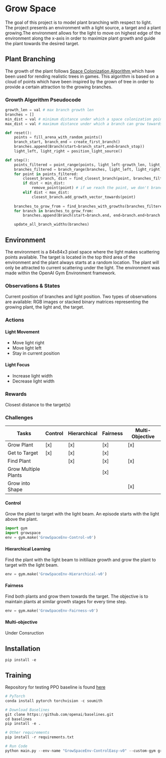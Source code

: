 # Grow Space
The goal of this project is to model plant branching with respect to light. The project presents an environment with a light source, a target and a plant growing.The environment allows for the light to move on highest edge of the environment along the x-axis in order to maximize plant growth and guide the plant towards the desired target.

## Plant Branching
The growth of the plant follows [Space Colonization Algorithm ](http://algorithmicbotany.org/papers/colonization.egwnp2007.large.pdf) which have been used for rending realistic trees in games. This algorithm is based on a cloud of points which have been inspired by the grown of tree in order to provide a certain attraction to the growing branches. 

### Growth Algorithm Pseudocode

```python
growth_len = val # max branch growth len
branches = []
min_dist = val # minimum distance under which a space colonization point is reached
max_dist = val # maximum distance under which a branch can grow towards a space colonization point  

def reset():
    points = fill_arena_with_random_points()     
    branch_start, branch_end = create_first_branch()
    branches.append(Branch(start=branch_start,end=branch_stop))
    light_left, light_right = position_light_source()

def step():
    points_filtered = point_range(points, light_left-growth_len, light_right+growth_len)
    branches_filtered = branch_range(branches, light_left, light_right)
    for point in points_filtered:
        closest_branch, dist = find_closest_branch(point, branches_filtered)
        if dist < min_dist:
            remove_point(point) # if we reach the point, we don't branch
        elif dist < max_dist:
            closest_branch.add_growth_vector_towards(point)
        
    branches_to_grow_from = find_branches_with_growths(branches_filtered)
    for branch in branches_to_grow_from:
        branches.append(Branch(start=branch.end, end=branch.end+branch.growth_vector * growth_len))

    update_all_branch_widths(branches)

```

## Environment
The environment is a 84x84x3 pixel space where the light makes scattering points available. The target is located in the top third area of the environment and the plant always starts at a random location. The plant will only be attracted to current scattering under the light. The environment was made within the OpenAI Gym Environment framework.
### Observations &  States
Current position of branches and light position. Two types of observations are available: RGB images or stacked binary matrices representing the growing plant, the light and, the target.

### Actions
#### Light Movement
- Move light right
- Move light left
- Stay in current position 

#### Light Focus
- Increase light width
- Decrease light width

### Rewards 
Closest distance to the target(s)

### Challenges
 Tasks               | Control       | Hierarchical  | Fairness | Multi-Objective
---|---|---|---|--- 
 Grow Plant          |  [x]          | [x]           | [x]      | [x]            
 Get to Target       |  [x]          | [x]           | [x]      |                
 Find Plant          |               | [x]           | [x]      | [x]            
 Grow Multiple Plants|               |               | [x]      |                
 Grow into Shape     |               |               |          | [x]            


#### Control
Grow the plant to target with the light beam. An episode starts with the light above the plant.
```python
import gym
import growspace  
env = gym.make('GrowSpaceEnv-Control-v0')
```

#### Hierarchical Learning 
Find the plant with the light beam to initiliaze growth and grow the plant to target with the light beam.
```python
env = gym.make('GrowSpaceEnv-Hierarchical-v0')
```

#### Fairness
Find both plants and grow them towards the target. The objective is to maintain plants at similar growth stages for every time step.
```python
env = gym.make('GrowSpaceEnv-Fairness-v0')
```
#### Multi-objective 
Under Consruction

## Installation
`pip install -e`

## Training
Repository for testing PPO baseline is found [here](https://github.com/YasmeenVH/growspaceenv_baselines/tree/master/a2c_ppo_acktr)
``` python
# PyTorch
conda install pytorch torchvision -c soumith

# Download Baselines
git clone https://github.com/openai/baselines.git
cd baselines
pip install -e .

# Other requirements
pip install -r requirements.txt

# Run Code
python main.py --env-name "GrowSpaceEnv-ControlEasy-v0" --custom-gym growspace --algo ppo --use-gae --lr 2.5e-4 --clip-param 0.1 --value-loss-coef 0.5 --num-processes 1 --num-steps 2000 --num-mini-batch 4 --log-interval 1 --use-linear-lr-decay --entropy-coef 0.01 --comet "control_easy_1"

```


